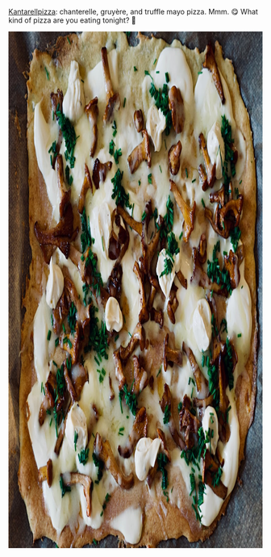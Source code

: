 ---
---

[Kantarellpizza](https://tuvessonskan.se/2017/09/07/kantarellpizza-med-tryffelkram-gruyere-krasse-och-graslok/): chanterelle, gruyère, and truffle mayo pizza. Mmm. 😋 What kind of pizza are you eating tonight? 🍕

<img src="/images/kantarellpizza.jpg" alt="A pizza topped with chanterelle, cheese, mayo, and chive." width="1280" height="1024" />
